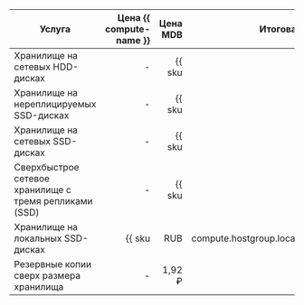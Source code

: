 | Услуга                                  | Цена {{ compute-name }}                                  | Цена MDB                                                                   | Итоговая цена                                                              |
|-----------------------------------------|---------------------------------------------------------:|---------------------------------------------------------------------------:|---------------------------------------------------------------------------:|
| Хранилище на сетевых HDD-дисках         | -                                                        | {{ sku|RUB|mdb.cluster.network-hdd.greenplum|month|string }}               | {{ sku|RUB|mdb.cluster.network-hdd.greenplum|month|string }}               |
| Хранилище на нереплицируемых SSD-дисках | -                                                        | {{ sku|RUB|mdb.cluster.network-ssd-nonreplicated.greenplum|month|string }} | {{ sku|RUB|mdb.cluster.network-ssd-nonreplicated.greenplum|month|string }} |
| Хранилище на сетевых SSD-дисках         | -                                                        | {{ sku|RUB|mdb.cluster.network-nvme.greenplum|month|string }}              | {{ sku|RUB|mdb.cluster.network-nvme.greenplum|month|string }}              |
| Сверхбыстрое сетевое хранилище с тремя репликами (SSD) | - | {{ sku|RUB|mdb.cluster.network-ssd-io-m3.greenplum|month|string }} | {{ sku|RUB|mdb.cluster.network-ssd-io-m3.greenplum|month|string }} |
| Хранилище на локальных SSD-дисках       | {{ sku|RUB|compute.hostgroup.localssd.v1|month|string }} | {{ sku|RUB|mdb.cluster.local-nvme.greenplum.dedicated|month|string }}      | {{ sku|RUB|mdb.cluster.local-nvme.greenplum|month|string }}                |
| Резервные копии сверх размера хранилища | -                                                        | 1,92 ₽                                                                     | 1,92 ₽                                                                     |
